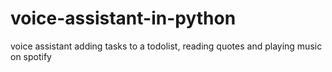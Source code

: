 # voice-assistant-in-python
voice assistant adding tasks to a todolist, reading quotes and playing music on spotify
